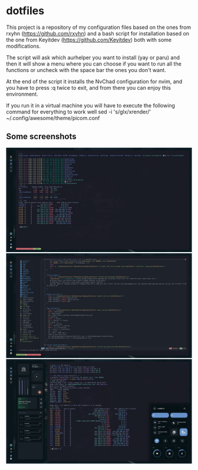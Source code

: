 # dotfiles

This project is a repository of my configuration files based on the ones from rxyhn (https://github.com/rxyhn) and a bash script for installation based on the one from Keyitdev (https://github.com/Keyitdev) both with some modifications.

The script will ask which aurhelper you want to install (yay or paru) and then it will show a menu where you can choose if you want to run all the functions or uncheck with the space bar the ones you don't want.

At the end of the script it installs the NvChad configuration for nvim, and you have to press :q twice to exit, and from there you can enjoy this environment.

If you run it in a virtual machine you will have to execute the following command for everything to work well sed -i 's/glx/xrender/' ~/.config/awesome/theme/picom.conf

## Some screenshots

![image](https://github.com/XimoBaeza/dotfiles/blob/main/assets/shell.png)
![image](https://github.com/XimoBaeza/dotfiles/blob/main/assets/nvim.png)
![image](https://github.com/XimoBaeza/dotfiles/blob/main/assets/widgets.png)

